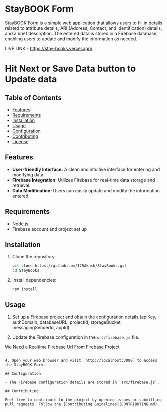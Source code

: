 # StayBOOK Form


StayBOOK Form is a simple web application that allows users to fill in details related to attribute details, ARI (Address, Contact, and Identification) details, and a brief description. The entered data is stored in a Firebase database, enabling users to update and modify the information as needed.

LIVE LINK -  https://stay-books.vercel.app/
# Hit Next or Save Data button to Update data

## Table of Contents

- [Features](#features)
- [Requirements](#requirements)
- [Installation](#installation)
- [Usage](#usage)
- [Configuration](#configuration)
- [Contributing](#contributing)
- [License](#license)

## Features

- **User-friendly Interface:** A clean and intuitive interface for entering and modifying data.
- **Firebase Integration:** Utilizes Firebase for real-time data storage and retrieval.
- **Data Modification:** Users can easily update and modify the information entered.

## Requirements

- Node.js
- Firebase account and project set up

## Installation

1. Clone the repository:

   ```bash
   git clone https://github.com/125Akash/StayBooks.git
   cd StayBooks
   ```

2. Install dependencies:

   ```bash
   npm install
   ```

## Usage

1. Set up a Firebase project and obtain the configuration details (apiKey, authDomain, databaseURL, projectId, storageBucket, messagingSenderId, appId).

2. Update the Firebase configuration in the `src/firebase.js` file.

 We Need a Realtime Firebase Url From Firebase Project
   ```

4. Open your web browser and visit `http://localhost:3000` to access the StayBOOK Form.

## Configuration

- The Firebase configuration details are stored in `src/firebase.js`.

## Contributing

Feel free to contribute to the project by opening issues or submitting pull requests. Follow the [Contributing Guidelines](CONTRIBUTING.md).


